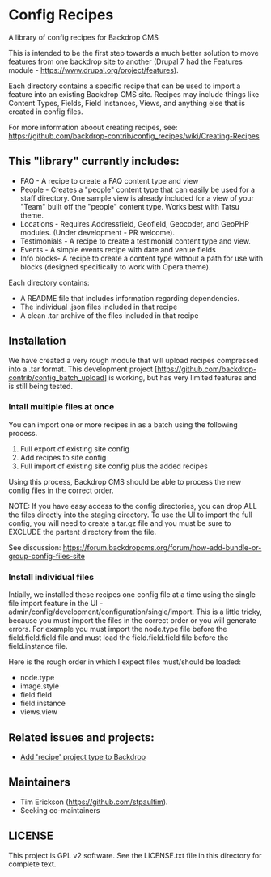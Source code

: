 # Config Recipes

A library of config recipes for Backdrop CMS

This is intended to be the first step towards a much better solution to move features from one backdrop site to another (Drupal 7 had the Features module - https://www.drupal.org/project/features). 

Each directory contains a specific recipe that can be used to import a feature into an existing Backdrop CMS site. Recipes may include things like Content Types, Fields, Field Instances, Views, and anything else that is created in config files.  

For more information aboout creating recipes, see: https://github.com/backdrop-contrib/config_recipes/wiki/Creating-Recipes

## This "library" currently includes:
* FAQ - A recipe to create a FAQ content type and view
* People - Creates a "people" content type that can easily be used for a staff directory. One sample view is already included for a view of your "Team" built off the "people" content type. Works best with Tatsu theme. 
* Locations - Requires Addressfield, Geofield, Geocoder, and GeoPHP modules. (Under development - PR welcome). 
* Testimonials - A recipe to create a testimonial content type and view.
* Events - A simple events recipe with date and venue fields
* Info blocks- A recipe to create a content type without a path for use with blocks (designed specifically to work with Opera theme). 

Each directory contains:
* A README file that includes information regarding dependencies.
* The individual .json files included in that recipe
* A clean .tar archive of the files included in that recipe

## Installation

We have created a very rough module that will upload recipes compressed into a .tar format. 
This development project [https://github.com/backdrop-contrib/config_batch_upload] is working,
but has very limited features and is still being tested. 

### Intall multiple files at once 

You can import one or more recipes in as a batch using the following process. 

1) Full export of existing site config 
2) Add recipes to site config 
3) Full import of existing site config plus the added recipes

Using this process, Backdrop CMS should be able to process the new config files in the correct order. 

NOTE: If you have easy access to the config directories, you can drop ALL the files directly into the staging directory. To use the UI to import the full config, you will need to create a tar.gz file and you must be sure to EXCLUDE the partent directory from the file. 

See discussion: https://forum.backdropcms.org/forum/how-add-bundle-or-group-config-files-site

### Install individual files

Intially, we installed these recipes one config file at a time using the single file import feature in the UI - admin/config/development/configuration/single/import. This is a little tricky, because you must import the files in the correct order or you will generate errors. For example you must import the node.type file before the field.field.field file and must load the field.field.field file before the field.instance file.

Here is the rough order in which I expect files must/should be loaded:

* node.type
* image.style
* field.field
* field.instance
* views.view

## Related issues and projects:

* [Add 'recipe' project type to Backdrop](https://github.com/backdrop/backdrop-issues/issues/3763)

## Maintainers

- Tim Erickson (https://github.com/stpaultim).
- Seeking co-maintainers

## LICENSE

This project is GPL v2 software. See the LICENSE.txt file in this directory for
complete text.
